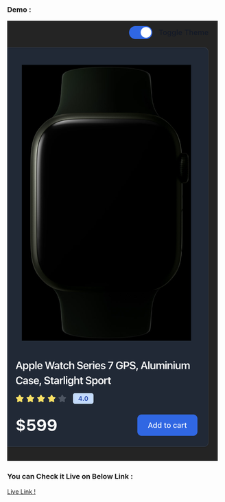 ### Demo :

![Alt text](react6.png)

### You can Check it Live on Below Link :

[Live Link !](https://theme-switcher-pi.vercel.app/)